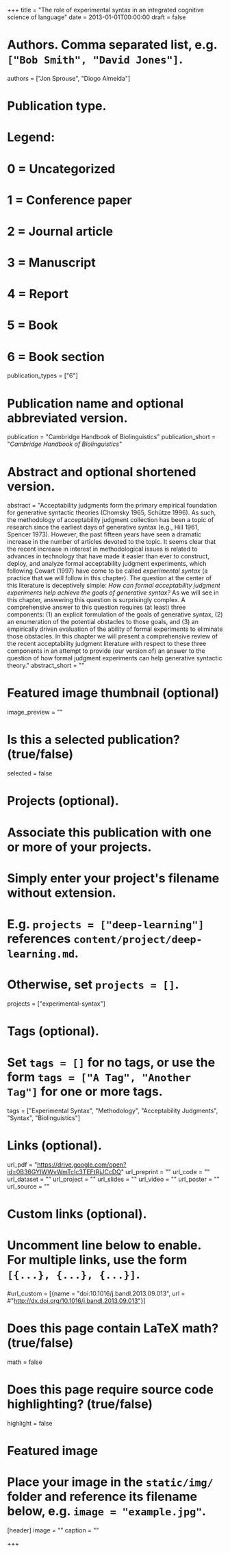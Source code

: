 +++
title = "The role of experimental syntax in an integrated cognitive science of language"
date = 2013-01-01T00:00:00
draft = false

# Authors. Comma separated list, e.g. `["Bob Smith", "David Jones"]`.
authors = ["Jon Sprouse", "Diogo Almeida"]

# Publication type.
# Legend:
# 0 = Uncategorized
# 1 = Conference paper
# 2 = Journal article
# 3 = Manuscript
# 4 = Report
# 5 = Book
# 6 = Book section
publication_types = ["6"]

# Publication name and optional abbreviated version.
publication = "Cambridge Handbook of Biolinguistics"
publication_short = "*Cambridge Handbook of Biolinguistics*"

# Abstract and optional shortened version.
abstract = "Acceptability judgments form the primary empirical foundation for generative syntactic theories (Chomsky 1965, Schütze 1996). As such, the methodology of acceptability judgment collection has been a topic of research since the earliest days of generative syntax (e.g., Hill 1961, Spencer 1973). However, the past fifteen years have seen a dramatic increase in the number of articles devoted to the topic. It seems clear that the recent increase in interest in methodological issues is related to advances in technology that have made it easier than ever to construct, deploy, and analyze formal acceptability judgment experiments, which following Cowart (1997) have come to be called _experimental syntax_ (a practice that we will follow in this chapter). The question at the center of this literature is deceptively simple: _How can formal acceptability judgment experiments help achieve the goals of generative syntax?_ As we will see in this chapter, answering this question is surprisingly complex. A comprehensive answer to this question requires (at least) three components: (1) an explicit formulation of the goals of generative syntax, (2) an enumeration of the potential obstacles to those goals, and (3) an empirically driven evaluation of the ability of formal experiments to eliminate those obstacles. In this chapter we will present a comprehensive review of the recent acceptability judgment literature with respect to these three components in an attempt to provide (our version of) an answer to the question of how formal judgment experiments can help generative syntactic theory."
abstract_short = ""

# Featured image thumbnail (optional)
image_preview = ""

# Is this a selected publication? (true/false)
selected = false

# Projects (optional).
#   Associate this publication with one or more of your projects.
#   Simply enter your project's filename without extension.
#   E.g. `projects = ["deep-learning"]` references `content/project/deep-learning.md`.
#   Otherwise, set `projects = []`.
projects = ["experimental-syntax"]

# Tags (optional).
#   Set `tags = []` for no tags, or use the form `tags = ["A Tag", "Another Tag"]` for one or more tags.
tags = ["Experimental Syntax", "Methodology", "Acceptability Judgments", "Syntax", "Biolinguistics"]

# Links (optional).
url_pdf = "https://drive.google.com/open?id=0B36GYIWWvWmTclc3TEFtRjJCcDQ"
url_preprint = ""
url_code = ""
url_dataset = ""
url_project = ""
url_slides = ""
url_video = ""
url_poster = ""
url_source = ""


# Custom links (optional).
#   Uncomment line below to enable. For multiple links, use the form `[{...}, {...}, {...}]`.
#url_custom = [{name = "doi:10.1016/j.bandl.2013.09.013", url = #"http://dx.doi.org/10.1016/j.bandl.2013.09.013"}]

# Does this page contain LaTeX math? (true/false)
math = false

# Does this page require source code highlighting? (true/false)
highlight = false

# Featured image
# Place your image in the `static/img/` folder and reference its filename below, e.g. `image = "example.jpg"`.
[header]
image = ""
caption = ""

+++

